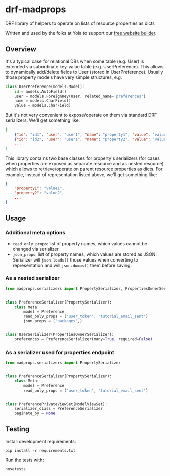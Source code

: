 # drf-madprops

DRF library of helpers to operate on lists of resource properties as dicts

Written and used by the folks at Yola to support our [free website builder][1].

## Overview

It's a typical case for relational DBs when some table (e.g. User) is
extended via subordinate key-value table (e.g. UserPreference). This allows
to dynamically add/delete fields to User (stored in UserPreference).
Usually those property models have very simple structures, e.g:

```python
class UserPreference(models.Model):
    id = models.AutoField()
    user = models.ForeignKey(User, related_name='preferences')
    name = models.CharField()
    value = models.CharField)
```

But it's not very convenient to expose/operate on them via standard DRF
serializers.  We'll get something like:

```json
[
    {"id": "id1", "user": "user1", "name": "property1", "value": "value1"},
    {"id": "id2", "user": "user1", "name": "property2", "value": "value2"}
    ...
]
```

This library contains two base classes for property's serializers (for cases
when properties are exposed as separate resource and as nested resource) which
allows to retrieve/operate on parent resource properties as dicts. For example,
instead of representation listed above, we'll get something like:

```json
{
    "property1": "value1",
    "property2": "value2",
    ...
}
```

## Usage

### Additional meta options

- `read_only_props`: list of property names, which values cannot be changed
  via serializer.
- `json_props`: list of property names, which values are stored as JSON.
  Serializer will `json.loads()` those values when converting to representation
  and will `json.dumps()` them before saving.

### As a nested serializer

```python
from madprops.serializers import PropertySerializer, PropertiesOwnerSerializer


class PreferenceSerializer(PropertySerializer):
    class Meta:
        model = Preference
        read_only_props = ('user_token', 'tutorial_email_sent')
        json_props = ('packages',)


class UserSerializer(PropertiesOwnerSerializer):
    preferences = PreferenceSerializer(many=True, required=False)
```

### As a serializer used for properties endpoint
```python
from madprops.serializers import PropertySerializer


class PreferenceSerializer(PropertySerializer):
    class Meta:
        model = Preference
        read_only_props = ('user_token', 'tutorial_email_sent')


class PreferencePrivateViewSet(ModelViewSet):
    serializer_class = PreferenceSerializer
    paginate_by = None
```

## Testing

Install development requirements:

    pip install -r requirements.txt

Run the tests with:

    nosetests


[1]:https://www.yola.com/
